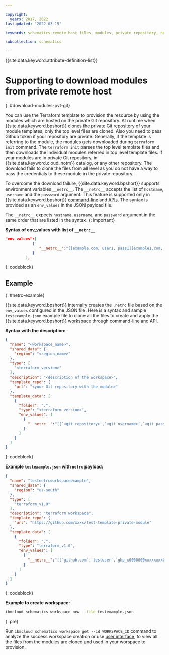 ```yaml
---

copyright:
  years: 2017, 2022
lastupdated: "2022-03-15"

keywords: schematics remote host files, modules, private repository, netrc, terraform runtime process

subcollection: schematics

---
```


{{site.data.keyword.attribute-definition-list}}

# Supporting to download modules from private remote host
{: #download-modules-pvt-git}

You can use the Terraform template to provision the resource by using the modules which are hosted on the private Git repository. At runtime when {{site.data.keyword.bpshort}} clones the private Git repository of your module templates, only the top level files are cloned. Also you need to pass Github token if your repository are private. Generally, if the template is referring to the module, the modules gets downloaded during `terraform init` command.  The `terraform init` parses the top level template files and then downloads the individual modules referred in top level template files. If your modules are in private Git repository, in {{site.data.keyword.cloud_notm}} catalog, or any other repository. The download fails to clone the files from all level as you do not have a way to pass the credentials to these module in the private repository.

To overcome the download failure, {{site.data.keyword.bpshort}} supports environment variables `__netrc__`. The `__netrc__` accepts the list of `hostname`, `username` and the `password` argument. This feature is supported only in {{site.data.keyword.bpshort}} [command-line](/docs/schematics?topic=schematics-schematics-cli-reference#schematics-workspace-new) and [APIs](/apidocs/schematics/schematics#create-workspace). The syntax is provided as an `env_values` in the JSON payload file.

The `__netrc__` expects `hostname`, `username`, and `password` argument in the same order that are listed in the syntax. 
{: important}

**Syntax of env_values with list of `__netrc__`**

```json
"env_values":[
            {
               "__netrc__":"[[example.com, user1, pass1][example1.com, user2 , pass2]]"
            }
         ],
```
{: codeblock}


## Example
{: #netrc-example}

{{site.data.keyword.bpshort}} internally creates the `.netrc` file based on the `env_values` configured in the JSON file. Here is a syntax and sample `testexample.json` example file to clone all the files to create and apply the {{site.data.keyword.bpshort}} workspace through command-line and API.

**Syntax with the description:**

```json
{
  "name": "<workspace_name>",
  "shared_data": {
    "region": "<region_name>"
  },
  "type": [
    "<terraform_version>"
  ],
  "description": "<description of the workspace>",
  "template_repo": {
    "url": "<your Git repository with the module>"
  },
  "template_data": [
    {
      "folder": ".",
      "type": "<terraform_version>",
      "env_values": [
        {
          "__netrc__":"[[`<git repository>`,`<git username>`,`<git_password>`]]"
        }
      ]
    }
  ]
}
```
{: codeblock}

**Example `testexample.json` with `netrc` payload:**

```json
{
  "name": "testnetrcworkspaceexample",
  "shared_data": {
    "region": "us-south"
  },
  "type": [
    "terraform_v1.0"
  ],
  "description": "terraform workspace",
  "template_repo": {
    "url": "https://github.com/xxxx/test-template-private-module"
  },
  "template_data": [
    {
      "folder": ".",
      "type": "terraform_v1.0",
      "env_values": [
        {
          "__netrc__":"[[`github.com`,`testuser`,`ghp_x0000000xxxxxxxx000000efZxxxxxxxV`]]"
        }
      ]
    }
  ]
}
```
{: codeblock}

**Example to create workspace:**
```sh
ibmcloud schematics workspace new --file testexample.json
```
{: pre}

Run `ibmcloud schematics workspace get --id WORKSPACE_ID` command to analyze the success workspace creation or use [user interface](https://cloud.ibm.com/schematics), to view all the files from the modules are cloned and used in your worspace to provision.

